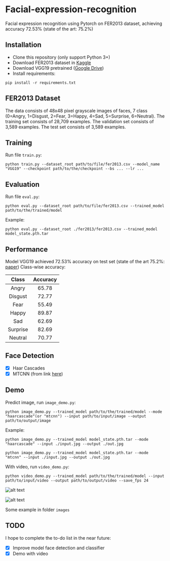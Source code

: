 # Facial-expression-recognition
Facial expression recognition using Pytorch on FER2013 dataset, achieving accuracy 72.53% (state of the art: 75.2%)

## Installation

* Clone this repository (only support Python 3+)
* Download FER2013 dataset in [Kaggle](https://www.kaggle.com/c/challenges-in-representation-learning-facial-expression-recognition-challenge)
* Download VGG19 pretrained ([Google Drive](https://drive.google.com/file/d/15qjJjOEWvzcAvJIwZfl7nFlk4Nw76VG1/view?usp=sharing))
* Install requirements:
```
pip install -r requirements.txt
```

## FER2013 Dataset

The data consists of 48x48 pixel grayscale images of faces, 7 class (0=Angry, 1=Disgust, 2=Fear, 3=Happy, 4=Sad, 5=Surprise, 6=Neutral). The training set consists of 28,709 examples. The validation set consists of 3,589 examples. The test set consists of 3,589 examples.

## Training

Run file `train.py`:
```
python train.py --dataset_root path/to/file/fer2013.csv --model_name "VGG19" --checkpoint path/to/the/checkpoint --bs ... --lr ...
```

## Evaluation

Run file `eval.py`:
```
python eval.py --dataset_root path/to/file/fer2013.csv --trained_model path/to/the/trained/model
```
Example:
```
python eval.py --dataset_root ./fer2013/fer2013.csv --trained_model model_state.pth.tar
```

## Performance

Model VGG19 achieved 72.53% accuracy on test set (state of the art 75.2%: [paper](https://arxiv.org/pdf/1612.02903.pdf))
Class-wise accuracy:

|  Class      |   Accuracy   |
| :---------: | :----------: |
|    Angry    |    65.78     |
|   Disgust   |    72.77     |
|    Fear     |    55.49     |
|    Happy    |    89.87     |
|    Sad      |    62.69     |
|  Surprise   |    82.69     |
|   Neutral	  |    70.77     |

## Face Detection

* [x] Haar Cascades
* [x] MTCNN (from link [here](https://github.com/ipazc/mtcnn))

## Demo

Predict image, run `image_demo.py`:
```
python image_demo.py --trained_model path/to/the/trained/model --mode "haarcascade"(or "mtcnn") --input path/to/input/image --output path/to/output/image
```
Example:
```
python image_demo.py --trained_model model_state.pth.tar --mode "haarcascade" --input ./input.jpg --output ./out.jpg
```

```
python image_demo.py --trained_model model_state.pth.tar --mode "mtcnn" --input ./input.jpg --output ./out.jpg
```

With video, run `video_demo.py`:
```
python video_demo.py --trained_model path/to/the/trained/model --input path/to/input/video --output path/to/output/video --save_fps 24
```

![alt text](https://github.com/anhtuan85/Facial-expression-recognition/blob/master/images/out1.png)

![alt text](https://github.com/anhtuan85/Facial-expression-recognition/blob/master/images/out3.jpg)

Some example in folder ```images```

## TODO
I hope to complete the to-do list in the near future:
* [x] Improve model face detection and classifier
* [x] Demo with video
